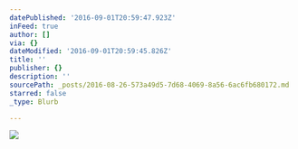 ```yaml
---
datePublished: '2016-09-01T20:59:47.923Z'
inFeed: true
author: []
via: {}
dateModified: '2016-09-01T20:59:45.826Z'
title: ''
publisher: {}
description: ''
sourcePath: _posts/2016-08-26-573a49d5-7d68-4069-8a56-6ac6fb680172.md
starred: false
_type: Blurb

---
```

![](https://the-grid-user-content.s3-us-west-2.amazonaws.com/845c4e3e-f0f3-4675-903f-7e00b1462bcf.jpg)
